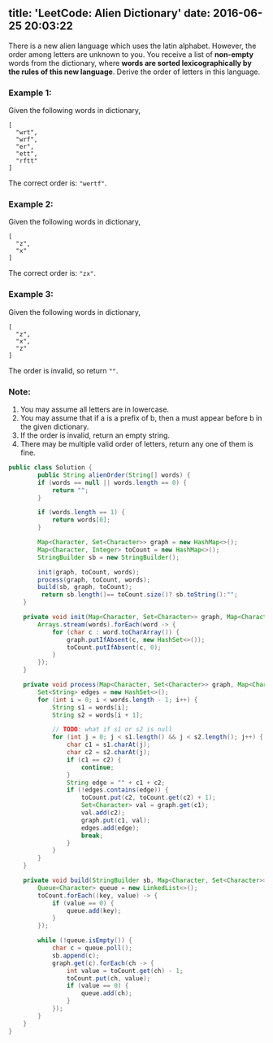 title: 'LeetCode: Alien Dictionary'
date: 2016-06-25 20:03:22
---

There is a new alien language which uses the latin alphabet. However, the order among letters are unknown to you. You receive a list of **non-empty** words from the dictionary, where **words are sorted lexicographically by the rules of this new language**. Derive the order of letters in this language.

### Example 1:
Given the following words in dictionary,
```
[
  "wrt",
  "wrf",
  "er",
  "ett",
  "rftt"
]
```
The correct order is: `"wertf"`.

### Example 2:
Given the following words in dictionary,
```
[
  "z",
  "x"
]
```
The correct order is: `"zx"`.

### Example 3:
Given the following words in dictionary,
```
[
  "z",
  "x",
  "z"
]
```
The order is invalid, so return `""`.

### Note:
1. You may assume all letters are in lowercase.
2. You may assume that if a is a prefix of b, then a must appear before b in the given dictionary.
3. If the order is invalid, return an empty string.
4. There may be multiple valid order of letters, return any one of them is fine.

```java
public class Solution {
        public String alienOrder(String[] words) {
        if (words == null || words.length == 0) {
            return "";
        }

        if (words.length == 1) {
            return words[0];
        }

        Map<Character, Set<Character>> graph = new HashMap<>();
        Map<Character, Integer> toCount = new HashMap<>();
        StringBuilder sb = new StringBuilder();

        init(graph, toCount, words);
        process(graph, toCount, words);
        build(sb, graph, toCount);
         return sb.length()== toCount.size()? sb.toString():"";
    }

    private void init(Map<Character, Set<Character>> graph, Map<Character, Integer> toCount, String[] words) {
        Arrays.stream(words).forEach(word -> {
            for (char c : word.toCharArray()) {
                graph.putIfAbsent(c, new HashSet<>());
                toCount.putIfAbsent(c, 0);
            }
        });
    }

    private void process(Map<Character, Set<Character>> graph, Map<Character, Integer> toCount, String[] words) {
        Set<String> edges = new HashSet<>();
        for (int i = 0; i < words.length - 1; i++) {
            String s1 = words[i];
            String s2 = words[i + 1];

            // TODO: what if s1 or s2 is null
            for (int j = 0; j < s1.length() && j < s2.length(); j++) {
                char c1 = s1.charAt(j);
                char c2 = s2.charAt(j);
                if (c1 == c2) {
                    continue;
                }
                String edge = "" + c1 + c2;
                if (!edges.contains(edge)) {
                    toCount.put(c2, toCount.get(c2) + 1);
                    Set<Character> val = graph.get(c1);
                    val.add(c2);
                    graph.put(c1, val);
                    edges.add(edge);
                    break;
                }
            }
        }
    }

    private void build(StringBuilder sb, Map<Character, Set<Character>> graph, Map<Character, Integer> toCount) {
        Queue<Character> queue = new LinkedList<>();
        toCount.forEach((key, value) -> {
            if (value == 0) {
                queue.add(key);
            }
        });

        while (!queue.isEmpty()) {
            char c = queue.poll();
            sb.append(c);
            graph.get(c).forEach(ch -> {
                int value = toCount.get(ch) - 1;
                toCount.put(ch, value);
                if (value == 0) {
                    queue.add(ch);
                }
            });
        }
    }
}
```